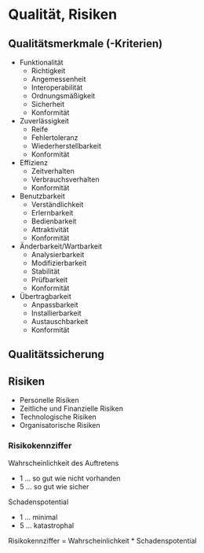 # Qualität, Risiken

## Qualitätsmerkmale (-Kriterien)
<!-- Lehrbuch AE Seite 265 -->

* Funktionalität
  * Richtigkeit
  * Angemessenheit
  * Interoperabilität
  * Ordnungsmäßigkeit
  * Sicherheit
  * Konformität
* Zuverlässigkeit
  * Reife
  * Fehlertoleranz
  * Wiederherstellbarkeit
  * Konformität
* Effizienz
  * Zeitverhalten
  * Verbrauchsverhalten
  * Konformität
* Benutzbarkeit
  * Verständlichkeit
  * Erlernbarkeit
  * Bedienbarkeit
  * Attraktivität
  * Konformität
* Änderbarkeit/Wartbarkeit
  * Analysierbarkeit
  * Modifizierbarkeit
  * Stabilität
  * Prüfbarkeit
  * Konformität
* Übertragbarkeit
  * Anpassbarkeit
  * Installierbarkeit
  * Austauschbarkeit
  * Konformität

## Qualitätssicherung

## Risiken

* Personelle Risiken
* Zeitliche und Finanzielle Risiken
* Technologische Risiken
* Organisatorische Risiken

### Risikokennziffer

Wahrscheinlichkeit des Auftretens
* 1 … so gut wie nicht vorhanden
* 5 … so gut wie sicher

Schadenspotential
* 1 … minimal
* 5 … katastrophal

Risikokennziffer = Wahrscheinlichkeit * Schadenspotential
